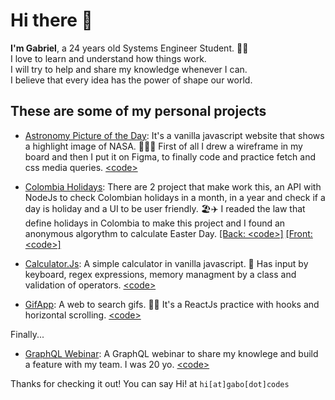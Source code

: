 # Hi there 👋

**I'm Gabriel**, a 24 years old Systems Engineer Student. 👨‍💻\
I love to learn and understand how things work.\
I will try to help and share my knowledge whenever I can.\
I believe that every idea has the power of shape our world.

## These are some of my personal projects

- [Astronomy Picture of the Day](https://gabodotcodes.github.io/apod/src): It's a vanilla javascript website that shows a highlight image of NASA. 👨‍🚀🚀 First of all I drew a wireframe in my board and then I put it on Figma, to finally code and practice fetch and css media queries. [\<code\>](https://github.com/GaboDotCodes/apod)

- [Colombia Holidays](https://gabodotcodes.github.io/colombian-holidays-front-practice/): There are 2 project that make work this, an API with NodeJs to check Colombian holidays in a month, in a year and check if a day is holiday and a UI to be user friendly. 🏖️✈️ I readed the law that define holidays in Colombia to make this project and I found an anonymous algorythm to calculate Easter Day. [\[Back: \<code\>\]](https://github.com/GaboDotCodes/colombian-holidays) [\[Front: \<code\>\]](https://github.com/GaboDotCodes/colombian-holidays-front-practice)

- [Calculator.Js](https://gabodotcodes.github.io/calculator-js/): A simple calculator in vanilla javascript. 🧮 Has input by keyboard, regex expressions, memory managment by a class and validation of operators. [\<code\>](https://github.com/GaboDotCodes/calculator-js)

- [GifApp](https://gabodotcodes.github.io/gif-app/): A web to search gifs. 🎥🐰 It's a ReactJs practice with hooks and horizontal scrolling. [\<code\>](https://github.com/GaboDotCodes/gif-app)

Finally...
- [GraphQL Webinar](https://drive.google.com/file/d/1ZWk9wayv2URke0So4MHWG1LYWH1QEIHo/view): A GraphQL webinar to share my knowlege and build a feature with my team. I was 20 yo. [\<code\>](https://github.com/GaboDotCodes/graphQL_webinar)

Thanks for checking it out! You can say Hi! at `hi[at]gabo[dot]codes`
